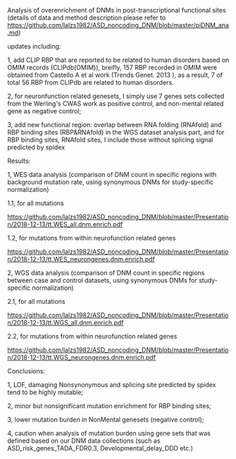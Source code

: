 Analysis of overenrichment of DNMs in post-transcriptional functional sites
(details of data and method description please refer to https://github.com/lalzs1982/ASD_noncoding_DNM/blob/master/piDNM_ana.md)

updates including:

1, add CLIP RBP that are reported to be related to human disorders based on OMIM records (CLIPdb(OMIM)), 
breifly, 157 RBP recorded in OMIM were obtained from Castello A et al work  (Trends Genet. 2013 ), as a result, 7 of total 56 RBP from CLIPdb are related to human disorders.

2, for neuronfunction related genesets, I simply use 7 genes sets collected from the Werling's CWAS work as positive control, and non-mental related gene as negative control; 

3, add new functional region: overlap between RNA folding (RNAfold) and RBP binding sites (RBP&RNAfold) in the WGS dataset analysis part, and for RBP binding sites, RNAfold sites, I include those without splicing signal predicted by spidex  

 Results:
 
 1, WES data analysis (comparison of DNM count in specific regions with background mutation rate, using synonymous DNMs for study-specific normalization)
 
 1.1, for all mutations
 
 https://github.com/lalzs1982/ASD_noncoding_DNM/blob/master/Presentation/2018-12-13/tt.WES_all.dnm.enrich.pdf
 
 1.2, for mutations from within neurofunction related genes
 
 https://github.com/lalzs1982/ASD_noncoding_DNM/blob/master/Presentation/2018-12-13/tt.WES_neurongenes.dnm.enrich.pdf
 
 2, WGS data analysis (comparison of DNM count in specific regions between case and control datasets, using synonymous DNMs for study-specific normalization)
 
 2.1, for all mutations
 
 https://github.com/lalzs1982/ASD_noncoding_DNM/blob/master/Presentation/2018-12-13/tt.WGS_all.dnm.enrich.pdf
 
 2.2, for mutations from within neurofunction related genes
 
 https://github.com/lalzs1982/ASD_noncoding_DNM/blob/master/Presentation/2018-12-13/tt.WGS_neurongenes.dnm.enrich.pdf
 
 
 Conclusions:
 
1, LOF, damaging Nonsynonymous and splicing site predicted by spidex tend to be highly mutable;

2, minor but nonsignificant mutation enrichment for RBP binding sites;

3, lower mutation burden in NonMental genesets (negative control);

4, caution when analysis of mutation burden using gene sets that was defined based on our DNM data collections (such as ASD_risk_genes_TADA_FDR0.3, Developmental_delay_DDD etc.)

 
 
